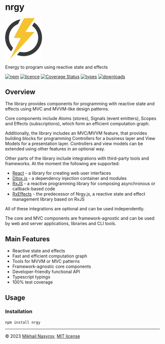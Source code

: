 # nrgy

<img alt="energy" src="energy.svg" width="120" />

Energy to program using reactive state and effects

[![npm](https://img.shields.io/npm/v/nrgy.svg)](https://www.npmjs.com/package/nrgy)
[![licence](https://img.shields.io/github/license/mnasyrov/nrgy.svg)](https://github.com/mnasyrov/nrgy/blob/master/LICENSE)
[![Coverage Status](https://coveralls.io/repos/github/mnasyrov/nrgy/badge.svg?branch=main)](https://coveralls.io/github/mnasyrov/nrgy?branch=main)
[![types](https://img.shields.io/npm/types/nrgy.svg)](https://www.npmjs.com/package/nrgy)
[![downloads](https://img.shields.io/npm/dt/nrgy.svg)](https://www.npmjs.com/package/nrgy)

## Overview

The library provides components for programming with reactive state and effects
using MVC and MVVM-like design patterns.

Core components include Atoms (stores), Signals (event emitters), Scopes and
Effects (subscriptions), which form an efficient computation graph.

Additionally, the library includes an MVC/MVVM feature, that provides building
blocks for programming Controllers for a business layer and View Models for a
presentation layer. Controllers and view models can be extended using other
features in an optional way.

Other parts of the library include integrations with third-party tools and
frameworks. At the moment the following are supported:

- [React][link:react] - a library for creating web user interfaces
- [Ditox.js][link:ditox] - a dependency injection container and modules
- [RxJS][link:rxjs] - a reactive programming library for composing asynchronous
  or callback-based code
- [RxEffects][link:rx-effects] - the predecessor of Nrgy.js, a reactive state
  and effect management library based on RxJS

All of these integrations are optional and can be used independently.

The core and MVC components are framework-agnostic and can be used by web and
server applications, libraries and CLI tools.

[link:react]: https://react.dev
[link:ditox]: https://github.com/mnasyrov/ditox
[link:rxjs]: https://github.com/ReactiveX/rxjs
[link:rx-effects]: https://github.com/mnasyrov/rx-effects

## Main Features

- Reactive state and effects
- Fast and efficient computation graph
- Tools for MVVM or MVC patterns
- Framework-agnostic core components
- Developer-friendly functional API
- Typescript typings
- 100% test coverage

## Usage

### Installation

```
npm install nrgy
```

---

&copy; 2023 [Mikhail Nasyrov](https://github.com/mnasyrov),
[MIT license](./LICENSE)
